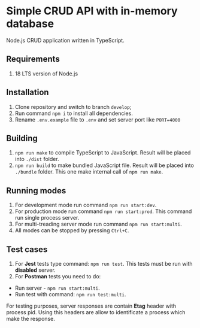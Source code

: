 # Simple CRUD API with in-memory database
Node.js CRUD application written in TypeScript. 

## Requirements
1. 18 LTS version of Node.js

## Installation

1. Clone repository and switch to branch `develop`;
2. Run command `npm i` to install all dependencies.
3. Rename `.env.example` file to `.env` and set server port like `PORT=4000`

## Building

1. `npm run make` to compile TypeScript to JavaScript. Result will be placed into `./dist` folder.
2. `npm run build` to make bundled JavaScript file. Result will be placed into `./bundle` folder. This one make internal call of `npm run make`.

## Running modes

1. For development mode run command `npm run start:dev`.
2. For production mode run command `npm run start:prod`. This command run single process server.
3. For multi-treading server mode run command `npm run start:multi`.
4. All modes can be stopped by pressing `Ctrl+C`.

## Test cases

1. For **Jest** tests type command: `npm run test`. This tests must be run with **disabled** server.
2. For **Postman** tests you need to do:
 - Run server - `npm run start:multi`.
 - Run test with command: `npm run test:multi`.
 
  For testing purposes, server responses are contain **Etag** header with process pid. Using this headers are allow to identificate a process which make the response.

